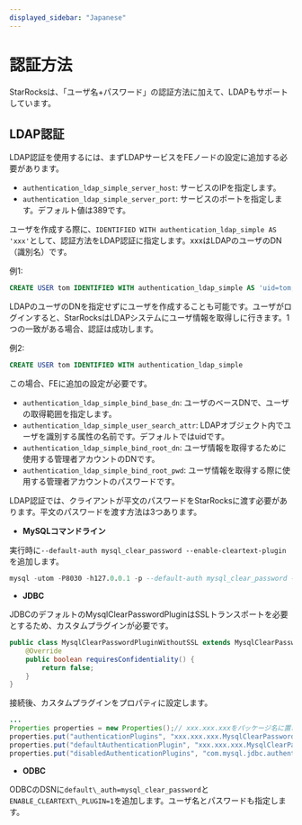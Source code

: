 ```yaml
---
displayed_sidebar: "Japanese"
---
```


# 認証方法

StarRocksは、「ユーザ名+パスワード」の認証方法に加えて、LDAPもサポートしています。

## LDAP認証

LDAP認証を使用するには、まずLDAPサービスをFEノードの設定に追加する必要があります。

* `authentication_ldap_simple_server_host`: サービスのIPを指定します。
* `authentication_ldap_simple_server_port`: サービスのポートを指定します。デフォルト値は389です。

ユーザを作成する際に、`IDENTIFIED WITH authentication_ldap_simple AS 'xxx'`として、認証方法をLDAP認証に指定します。xxxはLDAPのユーザのDN（識別名）です。

例1:

~~~sql
CREATE USER tom IDENTIFIED WITH authentication_ldap_simple AS 'uid=tom,ou=company,dc=example,dc=com'
~~~

LDAPのユーザのDNを指定せずにユーザを作成することも可能です。ユーザがログインすると、StarRocksはLDAPシステムにユーザ情報を取得しに行きます。1つの一致がある場合、認証は成功します。

例2:

~~~sql
CREATE USER tom IDENTIFIED WITH authentication_ldap_simple
~~~

この場合、FEに追加の設定が必要です。

* `authentication_ldap_simple_bind_base_dn`: ユーザのベースDNで、ユーザの取得範囲を指定します。
* `authentication_ldap_simple_user_search_attr`: LDAPオブジェクト内でユーザを識別する属性の名前です。デフォルトではuidです。
* `authentication_ldap_simple_bind_root_dn`: ユーザ情報を取得するために使用する管理者アカウントのDNです。
* `authentication_ldap_simple_bind_root_pwd`: ユーザ情報を取得する際に使用する管理者アカウントのパスワードです。

LDAP認証では、クライアントが平文のパスワードをStarRocksに渡す必要があります。平文のパスワードを渡す方法は3つあります。

* **MySQLコマンドライン**

実行時に`--default-auth mysql_clear_password --enable-cleartext-plugin`を追加します。

~~~sql
mysql -utom -P8030 -h127.0.0.1 -p --default-auth mysql_clear_password --enable-cleartext-plugin
~~~

* **JDBC**

JDBCのデフォルトのMysqlClearPasswordPluginはSSLトランスポートを必要とするため、カスタムプラグインが必要です。

~~~java
public class MysqlClearPasswordPluginWithoutSSL extends MysqlClearPasswordPlugin {
    @Override  
    public boolean requiresConfidentiality() {
        return false;
    }
}
~~~

接続後、カスタムプラグインをプロパティに設定します。

~~~java
...
Properties properties = new Properties();// xxx.xxx.xxxをパッケージ名に置き換えてください
properties.put("authenticationPlugins", "xxx.xxx.xxx.MysqlClearPasswordPluginWithoutSSL");
properties.put("defaultAuthenticationPlugin", "xxx.xxx.xxx.MysqlClearPasswordPluginWithoutSSL");
properties.put("disabledAuthenticationPlugins", "com.mysql.jdbc.authentication.MysqlNativePasswordPlugin");DriverManager.getConnection(url, properties);
~~~

* **ODBC**

ODBCのDSNに`default\_auth=mysql_clear_password`と`ENABLE_CLEARTEXT\_PLUGIN=1`を追加します。ユーザ名とパスワードも指定します。
